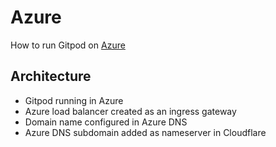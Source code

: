 # Azure

How to run Gitpod on [Azure](https://https://azure.microsoft.com)

## Architecture

- Gitpod running in Azure
- Azure load balancer created as an ingress gateway
- Domain name configured in Azure DNS
- Azure DNS subdomain added as nameserver in Cloudflare
